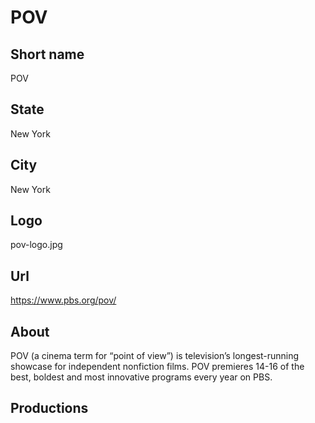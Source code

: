# POV

## Short name

POV

## State

New York

## City

New York

## Logo

pov-logo.jpg

## Url

https://www.pbs.org/pov/

## About

POV (a cinema term for “point of view”) is television’s longest-running showcase for independent nonfiction films. POV premieres 14-16 of the best, boldest and most innovative programs every year on PBS.

## Productions
